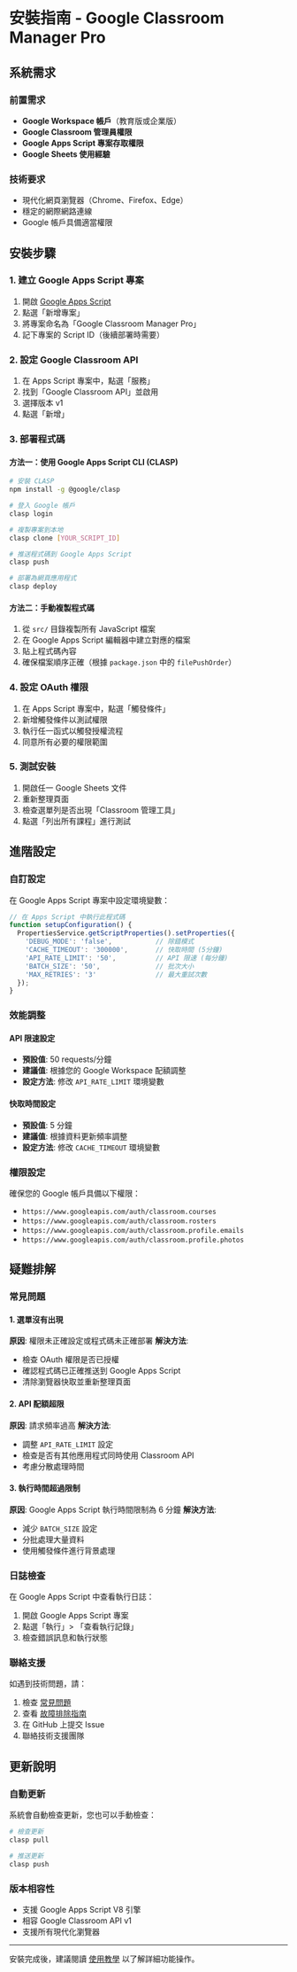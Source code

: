 # 安裝指南 - Google Classroom Manager Pro

## 系統需求

### 前置需求
- **Google Workspace 帳戶**（教育版或企業版）
- **Google Classroom 管理員權限**
- **Google Apps Script 專案存取權限**
- **Google Sheets 使用經驗**

### 技術要求
- 現代化網頁瀏覽器（Chrome、Firefox、Edge）
- 穩定的網際網路連線
- Google 帳戶具備適當權限

## 安裝步驟

### 1. 建立 Google Apps Script 專案

1. 開啟 [Google Apps Script](https://script.google.com)
2. 點選「新增專案」
3. 將專案命名為「Google Classroom Manager Pro」
4. 記下專案的 Script ID（後續部署時需要）

### 2. 設定 Google Classroom API

1. 在 Apps Script 專案中，點選「服務」
2. 找到「Google Classroom API」並啟用
3. 選擇版本 v1
4. 點選「新增」

### 3. 部署程式碼

#### 方法一：使用 Google Apps Script CLI (CLASP)

```bash
# 安裝 CLASP
npm install -g @google/clasp

# 登入 Google 帳戶
clasp login

# 複製專案到本地
clasp clone [YOUR_SCRIPT_ID]

# 推送程式碼到 Google Apps Script
clasp push

# 部署為網頁應用程式
clasp deploy
```

#### 方法二：手動複製程式碼

1. 從 `src/` 目錄複製所有 JavaScript 檔案
2. 在 Google Apps Script 編輯器中建立對應的檔案
3. 貼上程式碼內容
4. 確保檔案順序正確（根據 `package.json` 中的 `filePushOrder`）

### 4. 設定 OAuth 權限

1. 在 Apps Script 專案中，點選「觸發條件」
2. 新增觸發條件以測試權限
3. 執行任一函式以觸發授權流程
4. 同意所有必要的權限範圍

### 5. 測試安裝

1. 開啟任一 Google Sheets 文件
2. 重新整理頁面
3. 檢查選單列是否出現「Classroom 管理工具」
4. 點選「列出所有課程」進行測試

## 進階設定

### 自訂設定

在 Google Apps Script 專案中設定環境變數：

```javascript
// 在 Apps Script 中執行此程式碼
function setupConfiguration() {
  PropertiesService.getScriptProperties().setProperties({
    'DEBUG_MODE': 'false',           // 除錯模式
    'CACHE_TIMEOUT': '300000',       // 快取時間 (5分鐘)
    'API_RATE_LIMIT': '50',          // API 限速 (每分鐘)
    'BATCH_SIZE': '50',              // 批次大小
    'MAX_RETRIES': '3'               // 最大重試次數
  });
}
```

### 效能調整

#### API 限速設定
- **預設值**: 50 requests/分鐘
- **建議值**: 根據您的 Google Workspace 配額調整
- **設定方法**: 修改 `API_RATE_LIMIT` 環境變數

#### 快取時間設定
- **預設值**: 5 分鐘
- **建議值**: 根據資料更新頻率調整
- **設定方法**: 修改 `CACHE_TIMEOUT` 環境變數

### 權限設定

確保您的 Google 帳戶具備以下權限：

- `https://www.googleapis.com/auth/classroom.courses`
- `https://www.googleapis.com/auth/classroom.rosters`
- `https://www.googleapis.com/auth/classroom.profile.emails`
- `https://www.googleapis.com/auth/classroom.profile.photos`

## 疑難排解

### 常見問題

#### 1. 選單沒有出現
**原因**: 權限未正確設定或程式碼未正確部署
**解決方法**: 
- 檢查 OAuth 權限是否已授權
- 確認程式碼已正確推送到 Google Apps Script
- 清除瀏覽器快取並重新整理頁面

#### 2. API 配額超限
**原因**: 請求頻率過高
**解決方法**:
- 調整 `API_RATE_LIMIT` 設定
- 檢查是否有其他應用程式同時使用 Classroom API
- 考慮分散處理時間

#### 3. 執行時間超過限制
**原因**: Google Apps Script 執行時間限制為 6 分鐘
**解決方法**:
- 減少 `BATCH_SIZE` 設定
- 分批處理大量資料
- 使用觸發條件進行背景處理

### 日誌檢查

在 Google Apps Script 中查看執行日誌：

1. 開啟 Google Apps Script 專案
2. 點選「執行」> 「查看執行記錄」
3. 檢查錯誤訊息和執行狀態

### 聯絡支援

如遇到技術問題，請：

1. 檢查 [常見問題](./常見問題.md)
2. 查看 [故障排除指南](./故障排除.md)
3. 在 GitHub 上提交 Issue
4. 聯絡技術支援團隊

## 更新說明

### 自動更新

系統會自動檢查更新，您也可以手動檢查：

```bash
# 檢查更新
clasp pull

# 推送更新
clasp push
```

### 版本相容性

- 支援 Google Apps Script V8 引擎
- 相容 Google Classroom API v1
- 支援所有現代化瀏覽器

---

安裝完成後，建議閱讀 [使用教學](./使用教學.md) 以了解詳細功能操作。